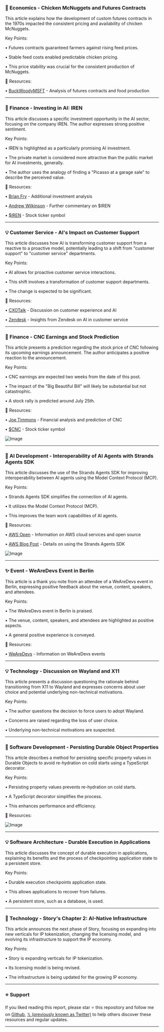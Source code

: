### 🤖 Economics - Chicken McNuggets and Futures Contracts

This article explains how the development of custom futures contracts in the 1970s impacted the consistent pricing and availability of chicken McNuggets.

Key Points:

• Futures contracts guaranteed farmers against rising feed prices.


• Stable feed costs enabled predictable chicken pricing.


• This price stability was crucial for the consistent production of McNuggets.



🔗 Resources:

• [BuckWoodyMSFT](https://x.com/BuckWoodyMSFT) - Analysis of futures contracts and food production


---
### 🚀 Finance - Investing in AI: IREN

This article discusses a specific investment opportunity in the AI sector, focusing on the company IREN.  The author expresses strong positive sentiment.

Key Points:

• IREN is highlighted as a particularly promising AI investment.


• The private market is considered more attractive than the public market for AI investments, generally.


• The author uses the analogy of finding a "Picasso at a garage sale" to describe the perceived value.



🔗 Resources:

• [Brian Fry](https://x.com/brianfry01) - Additional investment analysis


• [Andrew Wilkinson](https://x.com/awilkinson) -  Further commentary on $IREN


• [$IREN](https://x.com/search?q=%24IREN&src=cashtag_click) - Stock ticker symbol


---
### 💡 Customer Service - AI's Impact on Customer Support

This article discusses how AI is transforming customer support from a reactive to a proactive model, potentially leading to a shift from "customer support" to "customer service" departments.

Key Points:

• AI allows for proactive customer service interactions.


• This shift involves a transformation of customer support departments.


• The change is expected to be significant.



🔗 Resources:

• [CXOTalk](https://x.com/cxotalk) - Discussion on customer experience and AI


• [Zendesk](https://x.com/Zendesk) - Insights from Zendesk on AI in customer service


---
### 🚀 Finance - CNC Earnings and Stock Prediction

This article presents a prediction regarding the stock price of CNC following its upcoming earnings announcement.  The author anticipates a positive reaction to the announcement.

Key Points:

• CNC earnings are expected two weeks from the date of this post.


• The impact of the "Big Beautiful Bill" will likely be substantial but not catastrophic.


• A stock rally is predicted around July 25th.



🔗 Resources:

• [Joe Timmons](https://x.com/joetimmons79) -  Financial analysis and prediction of CNC


• [$CNC](https://x.com/search?q=%24CNC&src=cashtag_click) -  Stock ticker symbol


![Image](https://pbs.twimg.com/media/GvlxOteW8AAhh7T?format=jpg&name=small)

---
### 🤖 AI Development - Interoperability of AI Agents with Strands Agents SDK

This article discusses the use of the Strands Agents SDK for improving interoperability between AI agents using the Model Context Protocol (MCP).

Key Points:

• Strands Agents SDK simplifies the connection of AI agents.


•  It utilizes the Model Context Protocol (MCP).


• This improves the team work capabilities of AI agents.



🔗 Resources:

• [AWS Open](https://x.com/AWSOpen) - Information on AWS cloud services and open source


• [AWS Blog Post](https://go.aws/4lqo6Sa) - Details on using the Strands Agents SDK


![Image](https://pbs.twimg.com/media/GvlwsBxXIAA7cr5?format=jpg&name=small)

---
### ✨ Event - WeAreDevs Event in Berlin

This article is a thank you note from an attendee of a WeAreDevs event in Berlin, expressing positive feedback about the venue, content, speakers, and attendees.

Key Points:

• The WeAreDevs event in Berlin is praised.


• The venue, content, speakers, and attendees are highlighted as positive aspects.


• A general positive experience is conveyed.



🔗 Resources:

• [WeAreDevs](https://x.com/WeAreDevs) -  Information on WeAreDevs events


---
### 💡 Technology - Discussion on Wayland and X11

This article presents a discussion questioning the rationale behind transitioning from X11 to Wayland and expresses concerns about user choice and potential underlying non-technical motivations.

Key Points:

• The author questions the decision to force users to adopt Wayland.


•  Concerns are raised regarding the loss of user choice.


• Underlying non-technical motivations are suspected.



---
### 🤖 Software Development - Persisting Durable Object Properties

This article describes a method for persisting specific property values in Durable Objects to avoid re-hydration on cold starts using a TypeScript decorator.

Key Points:

• Persisting property values prevents re-hydration on cold starts.


• A TypeScript decorator simplifies the process.


• This enhances performance and efficiency.



🔗 Resources:

![Image](https://pbs.twimg.com/media/GvlJvABXUAETiI9?format=png&name=small)

---
### 💡 Software Architecture - Durable Execution in Applications

This article discusses the concept of durable execution in applications, explaining its benefits and the process of checkpointing application state to a persistent store.

Key Points:

• Durable execution checkpoints application state.


• This allows applications to recover from failures.


•  A persistent store, such as a database, is used.



---
### 🚀 Technology - Story's Chapter 2: AI-Native Infrastructure

This article announces the next phase of Story, focusing on expanding into new verticals for IP tokenization, changing the licensing model, and evolving its infrastructure to support the IP economy.

Key Points:

• Story is expanding verticals for IP tokenization.


• Its licensing model is being revised.


• The infrastructure is being updated for the growing IP economy.


---

### ⭐️ Support

If you liked reading this report, please star ⭐️ this repository and follow me on [Github](https://github.com/Drix10), [𝕏 (previously known as Twitter)](https://x.com/DRIX_10_) to help others discover these resources and regular updates.

---
